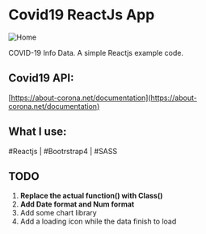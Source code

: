 # Covid19 ReactJs App
![Home](http://josemolinaresume.com/reactjs/covid19-reactjs-app.png)

COVID-19 Info Data. A simple Reactjs example code.

## Covid19 API: 
[https://about-corona.net/documentation](https://about-corona.net/documentation)

## What I use:
#Reactjs | #Bootrstrap4 | #SASS

## TODO

1. **Replace the actual function() with Class()**
2. **Add Date format and Num format**
3. Add some chart library 
4. Add a loading icon while the data finish to load